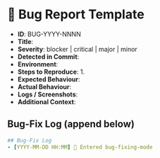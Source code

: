 # 🐞 Bug Report Template

- **ID**: BUG-YYYY-NNNN
- **Title**: 
- **Severity**: blocker | critical | major | minor
- **Detected in Commit**: 
- **Environment**: 
- **Steps to Reproduce**:
  1. 
- **Expected Behaviour**:
- **Actual Behaviour**:
- **Logs / Screenshots**: 
- **Additional Context**:

## Bug-Fix Log (append below)
```yaml
## Bug-Fix Log
- [YYYY-MM-DD HH:MM] 🚀 Entered bug-fixing-mode
``` 